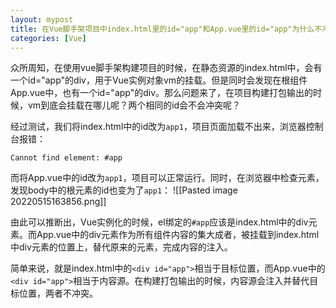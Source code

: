 ```yaml
---
layout: mypost
title: 在Vue脚手架项目中index.html里的id="app"和App.vue里的id="app"为什么不冲突
categories: [Vue]
---
```


众所周知，在使用vue脚手架构建项目的时候，在静态资源的index.html中，会有一个id="app"的div，用于Vue实例对象vm的挂载。但是同时会发现在根组件App.vue中，也有一个id="app"的div。那么问题来了，在项目构建打包输出的时候，vm到底会挂载在哪儿呢？两个相同的id会不会冲突呢？

经过测试，我们将index.html中的id改为`app1`，项目页面加载不出来，浏览器控制台报错：
```shell
Cannot find element: #app
```

而将App.vue中的id改为`app1`，项目可以正常运行。同时，在浏览器中检查元素，发现body中的根元素的id也变为了`app1`：
![[Pasted image 20220515163856.png]]

由此可以推断出，Vue实例化的时候，el绑定的`#app`应该是index.html中的div元素。而App.vue中的div元素作为所有组件内容的集大成者，被挂载到index.html中div元素的位置上，替代原来的元素，完成内容的注入。

简单来说，就是index.html中的`<div id="app">`相当于目标位置，而App.vue中的`<div id="app">`相当于内容源。在构建打包输出的时候，内容源会注入并替代目标位置，两者不冲突。